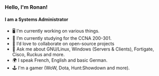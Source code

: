 ### Hello, I'm Ronan!
#### I am a Systems Administrator

* 🖥 I’m currently working on various things.
* 📗 I’m currently studying for the CCNA 200-301.
* 👯 I’d love to collaborate on open-source projects
* 💬 Ask me about GNU/Linux, Windows (Servers & Clients), Fortigate, Cisco, Ruckus and more.
* 🌍 I speak French, English and basic German.
* 🕹 I'm a gamer (WoW, Dota, Hunt:Showdown and more).

